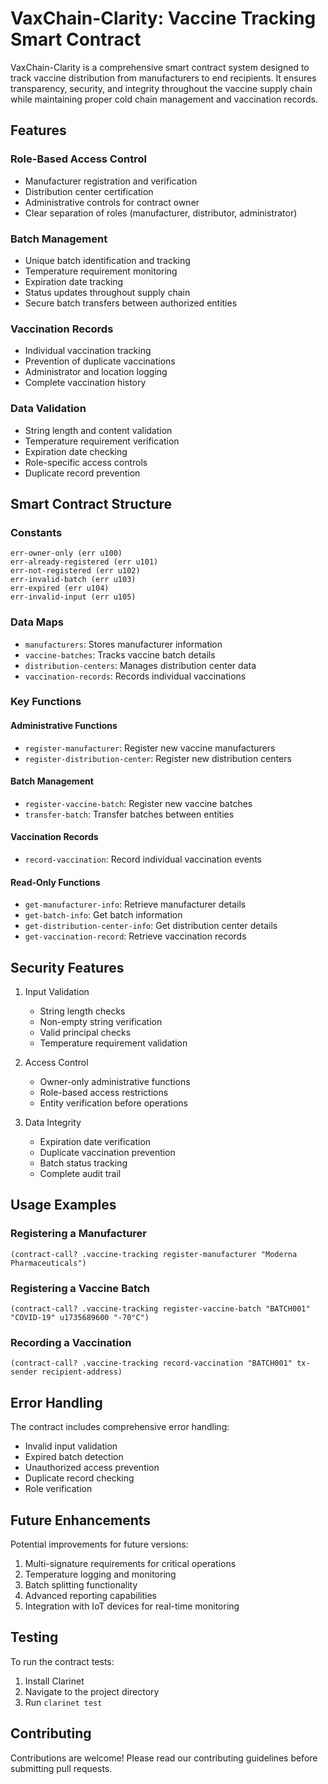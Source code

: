 # VaxChain-Clarity: Vaccine Tracking Smart Contract

VaxChain-Clarity is a comprehensive smart contract system designed to track vaccine distribution from manufacturers to end recipients. It ensures transparency, security, and integrity throughout the vaccine supply chain while maintaining proper cold chain management and vaccination records.

## Features

### Role-Based Access Control
- Manufacturer registration and verification
- Distribution center certification
- Administrative controls for contract owner
- Clear separation of roles (manufacturer, distributor, administrator)

### Batch Management
- Unique batch identification and tracking
- Temperature requirement monitoring
- Expiration date tracking
- Status updates throughout supply chain
- Secure batch transfers between authorized entities

### Vaccination Records
- Individual vaccination tracking
- Prevention of duplicate vaccinations
- Administrator and location logging
- Complete vaccination history

### Data Validation
- String length and content validation
- Temperature requirement verification
- Expiration date checking
- Role-specific access controls
- Duplicate record prevention

## Smart Contract Structure

### Constants
```clarity
err-owner-only (err u100)
err-already-registered (err u101)
err-not-registered (err u102)
err-invalid-batch (err u103)
err-expired (err u104)
err-invalid-input (err u105)
```

### Data Maps
- `manufacturers`: Stores manufacturer information
- `vaccine-batches`: Tracks vaccine batch details
- `distribution-centers`: Manages distribution center data
- `vaccination-records`: Records individual vaccinations

### Key Functions

#### Administrative Functions
- `register-manufacturer`: Register new vaccine manufacturers
- `register-distribution-center`: Register new distribution centers

#### Batch Management
- `register-vaccine-batch`: Register new vaccine batches
- `transfer-batch`: Transfer batches between entities

#### Vaccination Records
- `record-vaccination`: Record individual vaccination events

#### Read-Only Functions
- `get-manufacturer-info`: Retrieve manufacturer details
- `get-batch-info`: Get batch information
- `get-distribution-center-info`: Get distribution center details
- `get-vaccination-record`: Retrieve vaccination records

## Security Features

1. Input Validation
   - String length checks
   - Non-empty string verification
   - Valid principal checks
   - Temperature requirement validation

2. Access Control
   - Owner-only administrative functions
   - Role-based access restrictions
   - Entity verification before operations

3. Data Integrity
   - Expiration date verification
   - Duplicate vaccination prevention
   - Batch status tracking
   - Complete audit trail

## Usage Examples

### Registering a Manufacturer
```clarity
(contract-call? .vaccine-tracking register-manufacturer "Moderna Pharmaceuticals")
```

### Registering a Vaccine Batch
```clarity
(contract-call? .vaccine-tracking register-vaccine-batch "BATCH001" "COVID-19" u1735689600 "-70°C")
```

### Recording a Vaccination
```clarity
(contract-call? .vaccine-tracking record-vaccination "BATCH001" tx-sender recipient-address)
```

## Error Handling

The contract includes comprehensive error handling:
- Invalid input validation
- Expired batch detection
- Unauthorized access prevention
- Duplicate record checking
- Role verification

## Future Enhancements

Potential improvements for future versions:
1. Multi-signature requirements for critical operations
2. Temperature logging and monitoring
3. Batch splitting functionality
4. Advanced reporting capabilities
5. Integration with IoT devices for real-time monitoring

## Testing

To run the contract tests:
1. Install Clarinet
2. Navigate to the project directory
3. Run `clarinet test`

## Contributing

Contributions are welcome! Please read our contributing guidelines before submitting pull requests.